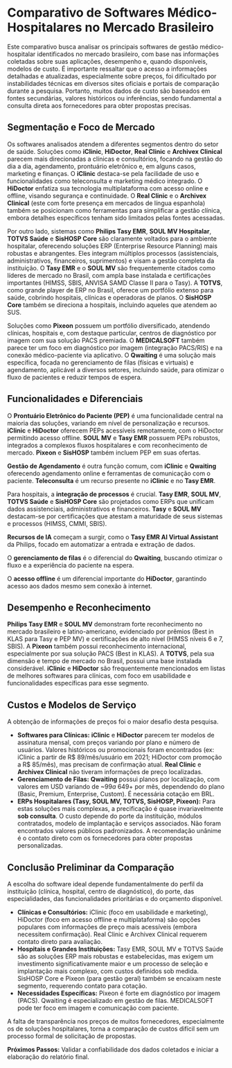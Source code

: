 # Comparativo de Softwares Médico-Hospitalares no Mercado Brasileiro

Este comparativo busca analisar os principais softwares de gestão médico-hospitalar identificados no mercado brasileiro, com base nas informações coletadas sobre suas aplicações, desempenho e, quando disponíveis, modelos de custo. É importante ressaltar que o acesso a informações detalhadas e atualizadas, especialmente sobre preços, foi dificultado por instabilidades técnicas em diversos sites oficiais e portais de comparação durante a pesquisa. Portanto, muitos dados de custo são baseados em fontes secundárias, valores históricos ou inferências, sendo fundamental a consulta direta aos fornecedores para obter propostas precisas.

## Segmentação e Foco de Mercado

Os softwares analisados atendem a diferentes segmentos dentro do setor de saúde. Soluções como **iClinic**, **HiDoctor**, **Real Clinic** e **Archivex Clinical** parecem mais direcionadas a clínicas e consultórios, focando na gestão do dia a dia, agendamento, prontuário eletrônico e, em alguns casos, marketing e finanças. O **iClinic** destaca-se pela facilidade de uso e funcionalidades como teleconsulta e marketing médico integrado. O **HiDoctor** enfatiza sua tecnologia multiplataforma com acesso online e offline, visando segurança e continuidade. O **Real Clinic** e o **Archivex Clinical** (este com forte presença em mercados de língua espanhola) também se posicionam como ferramentas para simplificar a gestão clínica, embora detalhes específicos tenham sido limitados pelas fontes acessadas.

Por outro lado, sistemas como **Philips Tasy EMR**, **SOUL MV Hospitalar**, **TOTVS Saúde** e **SisHOSP Core** são claramente voltados para o ambiente hospitalar, oferecendo soluções ERP (Enterprise Resource Planning) mais robustas e abrangentes. Eles integram múltiplos processos (assistenciais, administrativos, financeiros, suprimentos) e visam a gestão completa da instituição. O **Tasy EMR** e o **SOUL MV** são frequentemente citados como líderes de mercado no Brasil, com ampla base instalada e certificações importantes (HIMSS, SBIS, ANVISA SAMD Classe II para o Tasy). A **TOTVS**, como grande player de ERP no Brasil, oferece um portfólio extenso para saúde, cobrindo hospitais, clínicas e operadoras de planos. O **SisHOSP Core** também se direciona a hospitais, incluindo aqueles que atendem ao SUS.

Soluções como **Pixeon** possuem um portfólio diversificado, atendendo clínicas, hospitais e, com destaque particular, centros de diagnóstico por imagem com sua solução PACS premiada. O **MEDICALSOFT** também parece ter um foco em diagnóstico por imagem (integração PACS/RIS) e na conexão médico-paciente via aplicativo. O **Qwaiting** é uma solução mais específica, focada no gerenciamento de filas (físicas e virtuais) e agendamento, aplicável a diversos setores, incluindo saúde, para otimizar o fluxo de pacientes e reduzir tempos de espera.

## Funcionalidades e Diferenciais

O **Prontuário Eletrônico do Paciente (PEP)** é uma funcionalidade central na maioria das soluções, variando em nível de personalização e recursos. **iClinic** e **HiDoctor** oferecem PEPs acessíveis remotamente, com o HiDoctor permitindo acesso offline. **SOUL MV** e **Tasy EMR** possuem PEPs robustos, integrados a complexos fluxos hospitalares e com reconhecimento de mercado. **Pixeon** e **SisHOSP** também incluem PEP em suas ofertas.

**Gestão de Agendamento** é outra função comum, com **iClinic** e **Qwaiting** oferecendo agendamento online e ferramentas de comunicação com o paciente. **Teleconsulta** é um recurso presente no **iClinic** e no **Tasy EMR**.

Para hospitais, a **integração de processos** é crucial. **Tasy EMR**, **SOUL MV**, **TOTVS Saúde** e **SisHOSP Core** são projetados como ERPs que unificam dados assistenciais, administrativos e financeiros. **Tasy** e **SOUL MV** destacam-se por certificações que atestam a maturidade de seus sistemas e processos (HIMSS, CMMI, SBIS).

**Recursos de IA** começam a surgir, como o **Tasy EMR AI Virtual Assistant** da Philips, focado em automatizar a entrada e extração de dados.

O **gerenciamento de filas** é o diferencial do **Qwaiting**, buscando otimizar o fluxo e a experiência do paciente na espera.

O **acesso offline** é um diferencial importante do **HiDoctor**, garantindo acesso aos dados mesmo sem conexão à internet.

## Desempenho e Reconhecimento

**Philips Tasy EMR** e **SOUL MV** demonstram forte reconhecimento no mercado brasileiro e latino-americano, evidenciado por prêmios (Best in KLAS para Tasy e PEP MV) e certificações de alto nível (HIMSS níveis 6 e 7, SBIS). A **Pixeon** também possui reconhecimento internacional, especialmente por sua solução PACS (Best in KLAS). A **TOTVS**, pela sua dimensão e tempo de mercado no Brasil, possui uma base instalada considerável. **iClinic** e **HiDoctor** são frequentemente mencionados em listas de melhores softwares para clínicas, com foco em usabilidade e funcionalidades específicas para esse segmento.

## Custos e Modelos de Serviço

A obtenção de informações de preços foi o maior desafio desta pesquisa. 

- **Softwares para Clínicas:** **iClinic** e **HiDoctor** parecem ter modelos de assinatura mensal, com preços variando por plano e número de usuários. Valores históricos ou promocionais foram encontrados (ex: iClinic a partir de R$ 89/mês/usuário em 2021; HiDoctor com promoção a R$ 85/mês), mas precisam de confirmação atual. **Real Clinic** e **Archivex Clinical** não tiveram informações de preço localizadas.
- **Gerenciamento de Filas:** **Qwaiting** possui planos por localização, com valores em USD variando de ~$99 a ~$649+ por mês, dependendo do plano (Basic, Premium, Enterprise, Custom). É necessária cotação em BRL.
- **ERPs Hospitalares (Tasy, SOUL MV, TOTVS, SisHOSP, Pixeon):** Para estas soluções mais complexas, a precificação é quase invariavelmente **sob consulta**. O custo depende do porte da instituição, módulos contratados, modelo de implantação e serviços associados. Não foram encontrados valores públicos padronizados. A recomendação unânime é o contato direto com os fornecedores para obter propostas personalizadas.

## Conclusão Preliminar da Comparação

A escolha do software ideal depende fundamentalmente do perfil da instituição (clínica, hospital, centro de diagnóstico), do porte, das especialidades, das funcionalidades prioritárias e do orçamento disponível. 

- **Clínicas e Consultórios:** iClinic (foco em usabilidade e marketing), HiDoctor (foco em acesso offline e multiplataforma) são opções populares com informações de preço mais acessíveis (embora necessitem confirmação). Real Clinic e Archivex Clinical requerem contato direto para avaliação.
- **Hospitais e Grandes Instituições:** Tasy EMR, SOUL MV e TOTVS Saúde são as soluções ERP mais robustas e estabelecidas, mas exigem um investimento significativamente maior e um processo de seleção e implantação mais complexo, com custos definidos sob medida. SisHOSP Core e Pixeon (para gestão geral) também se encaixam neste segmento, requerendo contato para cotação.
- **Necessidades Específicas:** Pixeon é forte em diagnóstico por imagem (PACS). Qwaiting é especializado em gestão de filas. MEDICALSOFT pode ter foco em imagem e comunicação com paciente.

A falta de transparência nos preços de muitos fornecedores, especialmente os de soluções hospitalares, torna a comparação de custos difícil sem um processo formal de solicitação de propostas.

**Próximos Passos:** Validar a confiabilidade dos dados coletados e iniciar a elaboração do relatório final.
